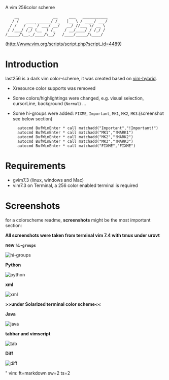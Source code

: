 A vim 256color scheme

	    __               __     ___   ___________
	   / /   ____ ______/ /_   |__ \ / ____/ ___/
	  / /   / __ `/ ___/ __/   __/ //___ \/ __ \ 
	 / /___/ /_/ (__  ) /_    / __/____/ / /_/ / 
	/_____/\__,_/____/\__/   /____/_____/\____/  
	

(http://www.vim.org/scripts/script.php?script_id=4489)

# Introduction

last256 is a dark vim color-scheme, it was created based on
[vim-hybrid](https://github.com/w0ng/vim-hybrid).

- Xresource color supports was removed
- Some colors/highlightings were changed, e.g. visual selection, cursorLine, background (`Normal`) ...
- Some hi-groups were added: `FIXME`, `Important`, `MK1`, `MK2`, `MK3`:(screenshot see below section)

		autocmd BufWinEnter * call matchadd("Important","!Important!")
		autocmd BufWinEnter * call matchadd("MK1","!MARK1")
		autocmd BufWinEnter * call matchadd("MK2","!MARK2")
		autocmd BufWinEnter * call matchadd("MK3","!MARK3")
		autocmd BufWinEnter * call matchadd("FIXME","FIXME")

# Requirements

- gvim7.3 (linux, windows and Mac)
- vim7.3 on Terminal, a 256 color enabled terminal is required

# Screenshots

for a colorscheme readme, **screenshots** might be the most important section:

**All screenshots were taken from terminal vim 7.4 with tmux under urxvt**

**new `hi-groups`**

![hi-groups](https://raw.github.com/sk1418/sharedResources/master/last256/last256-higroups.png)

**Python**

![python](https://raw.github.com/sk1418/sharedResources/master/last256/last256-python-new.png)

**xml**

![xml](https://raw.github.com/sk1418/sharedResources/master/last256/last256-xml-new.png)

**>>under Solarized terminal color scheme<<**


**Java**

![java](https://raw.github.com/sk1418/sharedResources/master/last256/last256-java-new.png)


**tabbar and vimscript**

![tab](https://raw.github.com/sk1418/sharedResources/master/last256/last256-tab-new.png)

**Diff**

![diff](https://raw.github.com/sk1418/sharedResources/master/last256/last256-diff-new.png)


"  vim: ft=markdown sw=2 ts=2
